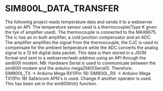 # SIM800L_DATA_TRANSFER

The following project reads temperature data and sends it to a webserver using an API.
The temperature sensor used is a thermocouple(Type K given the tye of amplifier used).
The thermocouple is connected to the MAX6675. The ic has an in-built amplifier, a cold junction compensator and an
ADC. The amplifier amplifies the signal from the thermocouple, the CJC is used to compensate for the ambient 
temperature while the ADC converts the analog signal to a 12 bit digital data packet.
This data is then stored in a JSON format and sent to a webserver/web address using an API through the sim800l modem.
NB: Hardware Serial is used to communicate between the sim800l modem and the arduino mega2560(Serial1).
   Therefore:
            SIM800L_TX -> Arduino Mega RX1(Pin 19)
            SIM800L_RX -> Arduino Mega TX1(Pin 18)
   Safaricom APN's is used. Change if another operator is used. This has been set in the sim800Init() function.

